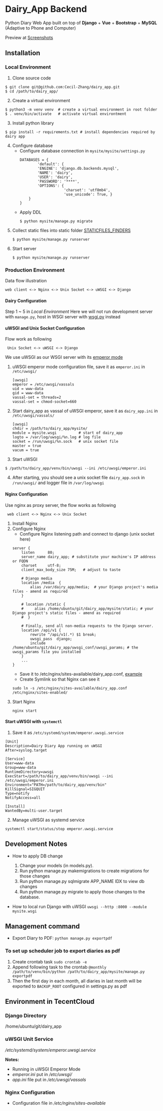 # Dairy_App Backend
Python Diary Web App built on top of **Django** + **Vue** + **Bootstrap** + **MySQL** (Adaptive to Phone and Computer)

Preview at [Screenshots](https://github.com/Cecil-Zhang/dairy_app/tree/master/screenshots)

## Installation
### Local Environment
1. Clone source code
```
$ git clone git@github.com:Cecil-Zhang/dairy_app.git
$ cd /path/to/dairy_app/
```
2. Create a virtual environment
```
$ python3 -m venv venv  # create a virtual environment in root folder
$ . venv/bin/activate   # activate virtual environtment
```
3. Install python library
```
$ pip install -r requirements.txt # install dependencies required by dairy app
```
4. Configure database
    - Configure database connection in `mysite/mysite/settings.py`
        ```
        DATABASES = {
                'default': {
                'ENGINE': 'django.db.backends.mysql',
                'NAME': 'dairy',
                'USER': 'dairy',
                'PASSWORD': '****',
                'OPTIONS': {
                            'charset': 'utf8mb4',
                            'use_unicode': True, }
            }
        }
        ```
    - Apply DDL
        ```
        $ python mysite/manage.py migrate
        ```
5. Collect static files into static folder [STATICFILES_FINDERS](https://docs.djangoproject.com/en/2.1/intro/tutorial06/)
    ```
    $ python mysite/manage.py runserver
    ```
6. Start server
    ```
    $ python mysite/manage.py runserver
    ```
### Production Environment
Data flow illustration
```
web client <-> Nginx <-> Unix Socket <-> uWSGI <-> Django
```
#### Dairy Configuration
Step 1 ~ 5 in *Local Environment*
Here we will not run development server with `manage.py`, host in WSGI server with [wsgi.py](https://github.com/Cecil-Zhang/dairy_app/tree/master/mysite/mysite/wsgi.py) instead

#### uWSGI and Unix Socket Configuration
Flow work as following
```
 Unix Socket <-> uWSGI <-> Django
```
We use uWSGI as our WSGI server with its [emperor mode](https://uwsgi-docs.readthedocs.io/en/latest/tutorials/Django_and_nginx.html#emperor-mode)
1. uWSGI emperor mode configuration file, save it as `emperor.ini` in `/etc/uwsgi/`
    ```
    [uwsgi]
    emperor = /etc/uwsgi/vassals
    uid = www-data
    gid = www-data
    vassal-set = threads=2
    vassal-set = chmod-socket=660
    ```
2. Start dairy_app as vassal of uWSGI emperor, save it as `dairy_app.ini` in `/etc/uwsgi/vassals/`
    ```
    [uwsgi]
    chdir = /path/to/dairy_app/mysite/
    module = mysite.wsgi          # start of dairy_app
    logto = /var/log/uwsgi/%n.log # log file
    socket = /run/uwsgi/%n.sock   # unix socket file
    master = true
    vacum = true
    ```
3. Start uWSGI
```
$ /path/to/dairy_app/venv/bin/uwsgi --ini /etc/uwsgi/emperor.ini
```
4. After starting, you should see a unix socket file `dairy_app.sock` in `/run/uwsgi/` and logger file in `/var/log/uwsgi`

#### Nginx Configuration
Use nginx as proxy server, the flow works as following
```
 web client <-> Nginx <-> Unix Socket
```
1. Install Nginx
2. Configure Nginx
    - Configure Nginx listening path and connect to django (unix socket here)
    ```
    server {
        listen      80;
        server_name dairy_app; # substitute your machine's IP address or FQDN
        charset     utf-8;
        client_max_body_size 75M;   # adjust to taste
        
        # Django media
        location /media  {
            alias /var/dairy_app/media;  # your Django project's media files - amend as required      
        }
        
        # location /static {
        #     alias /home/ubuntu/git/dairy_app/mysite/static; # your Django project's static files - amend as required
        #  }

        # Finally, send all non-media requests to the Django server.
        location /api/v1 {
            rewrite ^/api/v1(.*) $1 break;
            uwsgi_pass  django;
            include     /home/ubuntu/git/dairy_app/uwsgi_conf/uwsgi_params; # the uwsgi_params file you installed 
        }
        ...
    }  
    ```
    - Save it to /etc/nginx/sites-available/dairy_app.conf, [example](https://github.com/Cecil-Zhang/dairy_app/blob/master/uwsgi_conf/dairy_app.conf)
    - Create Symlink so that Nginx can see it
    ```
    sudo ln -s /etc/nginx/sites-available/dairy_app.conf /etc/nginx/sites-enabled/
    ```
3. Start Nginx
    ```
    nginx start
    ```


#### Start uWSGI with `systemctl`
1. Save it as `/etc/systemd/system/emperor.uwsgi.service`
```
[Unit]
Description=Dairy Diary App running on uWSGI
After=syslog.target

[Service]
User=www-data
Group=www-data
RuntimeDirectory=uwsgi
ExecStart=/path/to/dairy_app/venv/bin/uwsgi --ini /etc/uwsgi/emperor.ini
Environment="PATH=/path/to/dairy_app/venv/bin"
KillSignal=SIGQUIT
Type=notify
NotifyAccess=all

[Install]
WantedBy=multi-user.target
```
2. Manage uWSGI as systemd service
```
systemctl start/status/stop emperor.uwsgi.service
```


## Development Notes
- How to apply DB change
    1. Change your models (in models.py).
    2. Run python manage.py makemigrations to create migrations for those changes
    3. Run python manage.py sqlmigrate APP_NAME IDX to view db changes
    3. Run python manage.py migrate to apply those changes to the database.

- How to local run Django with uWSGI
    `uwsgi --http :8000 --module mysite.wsgi`

## Management command
- Export Diary to PDF: `python manage.py exportpdf`

### To set up scheduler job to export diaries as pdf
1. Create crontab task
```sudo crontab -e```
2. Append following task to the crontab
```@monthly /path/to/venv/bin/python /path/to/dairy_app/mysite/manage.py exportpdf```
3. Then the first day in each month, all diaries in last month will be exported to `BACKUP_ROOT` configured in settings.py as pdf

## Environment in TecentCloud
### Django Directory
/home/ubuntu/git/dairy_app  

### uWSGI Unit Service
*/etc/systemd/system/emperor.uwsgi.service*

**Notes:**
- Running in uWSGI Emperor Mode
- *emperor.ini* put in */etc/uwsgi/*
- *app.ini* file put in */etc/uwsgi/vassals*

### Nginx Configuration
- Configuration file in */etc/nginx/sites-available*
